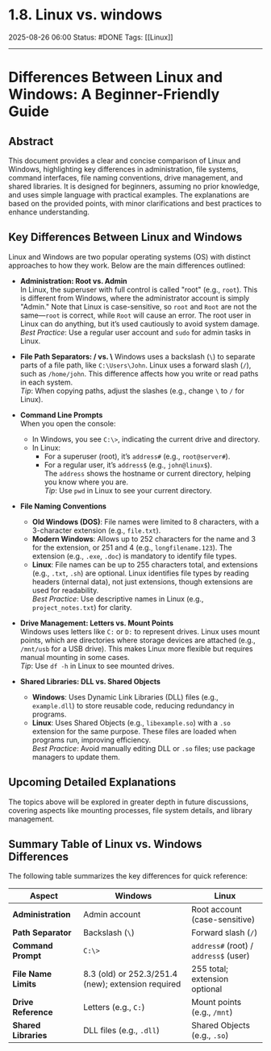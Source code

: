 # 1.8. Linux vs. windows

2025-08-26 06:00
Status: #DONE 
Tags: [[Linux]]

---
# Differences Between Linux and Windows: A Beginner-Friendly Guide

## Abstract

This document provides a clear and concise comparison of Linux and Windows, highlighting key differences in administration, file systems, command interfaces, file naming conventions, drive management, and shared libraries. It is designed for beginners, assuming no prior knowledge, and uses simple language with practical examples. The explanations are based on the provided points, with minor clarifications and best practices to enhance understanding.

## Key Differences Between Linux and Windows

Linux and Windows are two popular operating systems (OS) with distinct approaches to how they work. Below are the main differences outlined:

- **Administration: Root vs. Admin**  
  In Linux, the superuser with full control is called "root" (e.g., `root`). This is different from Windows, where the administrator account is simply "Admin." Note that Linux is case-sensitive, so `root` and `Root` are not the same—`root` is correct, while `Root` will cause an error. The root user in Linux can do anything, but it’s used cautiously to avoid system damage.  
  *Best Practice*: Use a regular user account and `sudo` for admin tasks in Linux.

- **File Path Separators: / vs. \‌**
  Windows uses a backslash (`\`) to separate parts of a file path, like `C:\Users\John`. Linux uses a forward slash (`/`), such as `/home/john`. This difference affects how you write or read paths in each system.  
  *Tip*: When copying paths, adjust the slashes (e.g., change `\` to `/` for Linux).

- **Command Line Prompts**  
  When you open the console:  
  - In Windows, you see `C:\>`, indicating the current drive and directory.  
  - In Linux:  
    - For a superuser (root), it’s `address#` (e.g., `root@server#`).  
    - For a regular user, it’s `address$` (e.g., `john@linux$`).  
  The `address` shows the hostname or current directory, helping you know where you are.  
  *Tip*: Use `pwd` in Linux to see your current directory.

- **File Naming Conventions**  
  - **Old Windows (DOS)**: File names were limited to 8 characters, with a 3-character extension (e.g., `file.txt`).  
  - **Modern Windows**: Allows up to 252 characters for the name and 3 for the extension, or 251 and 4 (e.g., `longfilename.123`). The extension (e.g., `.exe`, `.doc`) is mandatory to identify file types.  
  - **Linux**: File names can be up to 255 characters total, and extensions (e.g., `.txt`, `.sh`) are optional. Linux identifies file types by reading headers (internal data), not just extensions, though extensions are used for readability.  
  *Best Practice*: Use descriptive names in Linux (e.g., `project_notes.txt`) for clarity.

- **Drive Management: Letters vs. Mount Points**  
  Windows uses letters like `C:` or `D:` to represent drives. Linux uses mount points, which are directories where storage devices are attached (e.g., `/mnt/usb` for a USB drive). This makes Linux more flexible but requires manual mounting in some cases.  
  *Tip*: Use `df -h` in Linux to see mounted drives.

- **Shared Libraries: DLL vs. Shared Objects**  
  - **Windows**: Uses Dynamic Link Libraries (DLL) files (e.g., `example.dll`) to store reusable code, reducing redundancy in programs.  
  - **Linux**: Uses Shared Objects (e.g., `libexample.so`) with a `.so` extension for the same purpose. These files are loaded when programs run, improving efficiency.  
  *Best Practice*: Avoid manually editing DLL or `.so` files; use package managers to update them.

## Upcoming Detailed Explanations

The topics above will be explored in greater depth in future discussions, covering aspects like mounting processes, file system details, and library management.

## Summary Table of Linux vs. Windows Differences

The following table summarizes the key differences for quick reference:

| Aspect               | Windows                          | Linux                            |
|-----------------------|-----------------------------------|-----------------------------------|
| **Administration**   | Admin account                    | Root account (case-sensitive)    |
| **Path Separator**   | Backslash (`\`)                  | Forward slash (`/`)              |
| **Command Prompt**   | `C:\>`                           | `address#` (root) / `address$` (user) |
| **File Name Limits** | 8.3 (old) or 252.3/251.4 (new); extension required | 255 total; extension optional    |
| **Drive Reference**  | Letters (e.g., `C:`)             | Mount points (e.g., `/mnt`)      |
| **Shared Libraries** | DLL files (e.g., `.dll`)         | Shared Objects (e.g., `.so`)     |
